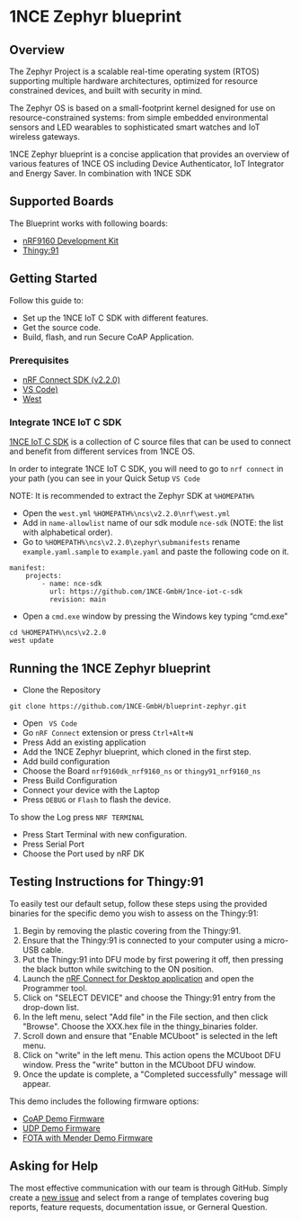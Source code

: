 # 1NCE Zephyr blueprint

## Overview

The Zephyr Project is a scalable real-time operating system (RTOS) supporting multiple hardware architectures, optimized for resource constrained devices, and built with security in mind.

The Zephyr OS is based on a small-footprint kernel designed for use on resource-constrained systems: from simple embedded environmental sensors and LED wearables to sophisticated smart watches and IoT wireless gateways.

1NCE Zephyr blueprint is a concise application that provides an  overview of various features of 1NCE OS including Device Authenticator, IoT Integrator and Energy Saver. In combination with 1NCE SDK

## Supported Boards

The Blueprint works with following boards: 
* [nRF9160 Development Kit](https://www.nordicsemi.com/Products/Development-hardware/nrf9160-dk)
* [Thingy:91](https://www.nordicsemi.com/Products/Development-hardware/Nordic-Thingy-91)


## Getting Started
Follow this guide to: 
* Set up the 1NCE IoT C SDK with different features.
* Get the source code.
* Build, flash, and run Secure CoAP Application.

### Prerequisites
* [nRF Connect SDK (v2.2.0)](https://developer.nordicsemi.com/nRF_Connect_SDK/doc/2.2.0/nrf/gs_assistant.html)
* [VS Code)](https://code.visualstudio.com/)
* [West](https://docs.zephyrproject.org/3.1.0/develop/west/install.html)

### Integrate 1NCE IoT C SDK

[1NCE IoT C SDK](https://github.com/1NCE-GmbH/1nce-iot-c-sdk) is a collection of C source files that can be used to connect and benefit from different services from 1NCE OS. 

In order to integrate 1NCE IoT C SDK, you will need to go to `nrf connect` in your path (you can see in your 
Quick Setup `VS Code`

NOTE: It is recommended to extract the Zephyr SDK at `%HOMEPATH%`

* Open the `west.yml`
`%HOMEPATH%\ncs\v2.2.0\nrf\west.yml`
* Add in `name-allowlist` name of our sdk module `nce-sdk` (NOTE: the list with alphabetical order).
*  Go to `%HOMEPATH%\ncs\v2.2.0\zephyr\submanifests` rename `example.yaml.sample` to `example.yaml` and paste the following code on it.
```
manifest:
	projects:
		- name: nce-sdk
		  url: https://github.com/1NCE-GmbH/1nce-iot-c-sdk
		  revision: main
```
* Open a `cmd.exe` window by pressing the Windows key typing “cmd.exe”
```
cd %HOMEPATH%\ncs\v2.2.0
west update
```
## Running the 1NCE Zephyr blueprint
* Clone the Repository
```
git clone https://github.com/1NCE-GmbH/blueprint-zephyr.git
```
* Open ` VS Code`
* Go `nRF Connect` extension or press `Ctrl+Alt+N`
* Press Add an existing application
*  Add the 1NCE Zephyr blueprint, which cloned in the first step. 
* Add build configuration 
* Choose the Board `nrf9160dk_nrf9160_ns` or `thingy91_nrf9160_ns` 
* Press Build Configuration
*  Connect your device with the Laptop
* Press `DEBUG` or `Flash` to flash the device.

To show the Log press `NRF TERMINAL`
* Press Start Terminal with new configuration.
* Press Serial Port 
* Choose the Port used by nRF DK
  
## Testing Instructions for Thingy:91

To easily test our default setup, follow these steps using the provided binaries for the specific demo you wish to assess on the Thingy:91:

1. Begin by removing the plastic covering from the Thingy:91.
2. Ensure that the Thingy:91 is connected to your computer using a micro-USB cable.
3. Put the Thingy:91 into DFU mode by first powering it off, then pressing the black button while switching to the ON position.
4. Launch the [nRF Connect for Desktop application](https://www.nordicsemi.com/Products/Development-tools/nrf-connect-for-desktop) and open the Programmer tool.
5. Click on "SELECT DEVICE" and choose the Thingy:91 entry from the drop-down list.
6. In the left menu, select "Add file" in the File section, and then click "Browse". Choose the XXX.hex file in the thingy_binaries folder.
7. Scroll down and ensure that "Enable MCUboot" is selected in the left menu.
8. Click on "write" in the left menu. This action opens the MCUboot DFU window. Press the "write" button in the MCUboot DFU window.
9. Once the update is complete, a "Completed successfully" message will appear.

This demo includes the following firmware options:

* [CoAP Demo Firmware](./nce_coap_demo/thingy_binaries)
* [UDP Demo Firmware](./nce_udp_demo/thingy_binaries)
* [FOTA with Mender Demo Firmware](./plugin_system/nce_fota_mender_demo/thingy_binaries)

## Asking for Help

The most effective communication with our team is through GitHub. Simply create a [new issue](https://github.com/1NCE-GmbH/blueprint-zephyr/issues/new/choose) and select from a range of templates covering bug reports, feature requests, documentation issue, or Gerneral Question.
